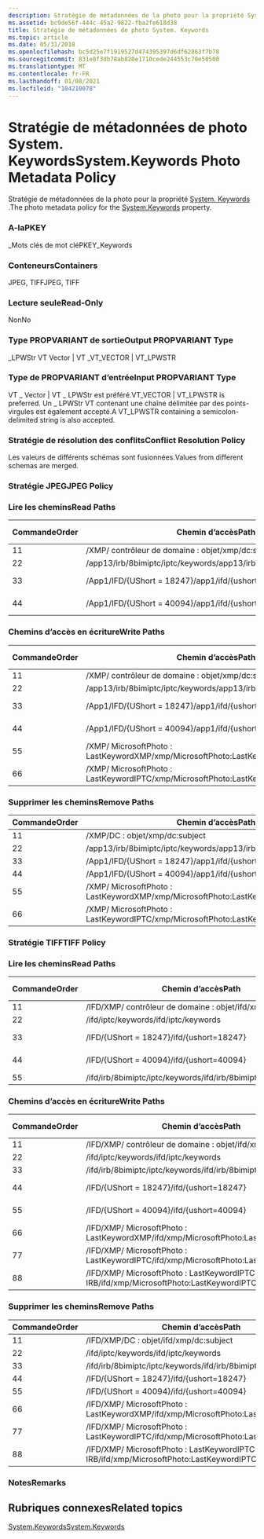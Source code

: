 ```yaml
---
description: Stratégie de métadonnées de la photo pour la propriété System. Keywords.
ms.assetid: bc9de56f-444c-45a2-9822-fba2fe618d38
title: Stratégie de métadonnées de photo System. Keywords
ms.topic: article
ms.date: 05/31/2018
ms.openlocfilehash: bc5d25e7f1919527d474395397d6df62863f7b78
ms.sourcegitcommit: 831e8f3db78ab820e1710cede244553c70e50500
ms.translationtype: MT
ms.contentlocale: fr-FR
ms.lasthandoff: 01/08/2021
ms.locfileid: "104210078"
---
```

# <a name="systemkeywords-photo-metadata-policy"></a><span data-ttu-id="6a98e-103">Stratégie de métadonnées de photo System. Keywords</span><span class="sxs-lookup"><span data-stu-id="6a98e-103">System.Keywords Photo Metadata Policy</span></span>

<span data-ttu-id="6a98e-104">Stratégie de métadonnées de la photo pour la propriété [System. Keywords](../properties/props-system-keywords.md) .</span><span class="sxs-lookup"><span data-stu-id="6a98e-104">The photo metadata policy for the [System.Keywords](../properties/props-system-keywords.md) property.</span></span>

### <a name="pkey"></a><span data-ttu-id="6a98e-105">A-la</span><span class="sxs-lookup"><span data-stu-id="6a98e-105">PKEY</span></span>

<span data-ttu-id="6a98e-106">\_Mots clés de mot clé</span><span class="sxs-lookup"><span data-stu-id="6a98e-106">PKEY\_Keywords</span></span>

### <a name="containers"></a><span data-ttu-id="6a98e-107">Conteneurs</span><span class="sxs-lookup"><span data-stu-id="6a98e-107">Containers</span></span>

<span data-ttu-id="6a98e-108">JPEG, TIFF</span><span class="sxs-lookup"><span data-stu-id="6a98e-108">JPEG, TIFF</span></span>

### <a name="read-only"></a><span data-ttu-id="6a98e-109">Lecture seule</span><span class="sxs-lookup"><span data-stu-id="6a98e-109">Read-Only</span></span>

<span data-ttu-id="6a98e-110">Non</span><span class="sxs-lookup"><span data-stu-id="6a98e-110">No</span></span>

### <a name="output-propvariant-type"></a><span data-ttu-id="6a98e-111">Type PROPVARIANT de sortie</span><span class="sxs-lookup"><span data-stu-id="6a98e-111">Output PROPVARIANT Type</span></span>

<span data-ttu-id="6a98e-112">\_LPWStr VT Vector \| VT \_</span><span class="sxs-lookup"><span data-stu-id="6a98e-112">VT\_VECTOR \| VT\_LPWSTR</span></span>

### <a name="input-propvariant-type"></a><span data-ttu-id="6a98e-113">Type de PROPVARIANT d’entrée</span><span class="sxs-lookup"><span data-stu-id="6a98e-113">Input PROPVARIANT Type</span></span>

<span data-ttu-id="6a98e-114">VT \_ Vector \| VT \_ LPWStr est préféré.</span><span class="sxs-lookup"><span data-stu-id="6a98e-114">VT\_VECTOR \| VT\_LPWSTR is preferred.</span></span> <span data-ttu-id="6a98e-115">Un \_ LPWStr VT contenant une chaîne délimitée par des points-virgules est également accepté.</span><span class="sxs-lookup"><span data-stu-id="6a98e-115">A VT\_LPWSTR containing a semicolon-delimited string is also accepted.</span></span>

### <a name="conflict-resolution-policy"></a><span data-ttu-id="6a98e-116">Stratégie de résolution des conflits</span><span class="sxs-lookup"><span data-stu-id="6a98e-116">Conflict Resolution Policy</span></span>

<span data-ttu-id="6a98e-117">Les valeurs de différents schémas sont fusionnées.</span><span class="sxs-lookup"><span data-stu-id="6a98e-117">Values from different schemas are merged.</span></span>

### <a name="jpeg-policy"></a><span data-ttu-id="6a98e-118">Stratégie JPEG</span><span class="sxs-lookup"><span data-stu-id="6a98e-118">JPEG Policy</span></span>

### <a name="read-paths"></a><span data-ttu-id="6a98e-119">Lire les chemins</span><span class="sxs-lookup"><span data-stu-id="6a98e-119">Read Paths</span></span>



| <span data-ttu-id="6a98e-120">Commande</span><span class="sxs-lookup"><span data-stu-id="6a98e-120">Order</span></span> | <span data-ttu-id="6a98e-121">Chemin d’accès</span><span class="sxs-lookup"><span data-stu-id="6a98e-121">Path</span></span>                              | <span data-ttu-id="6a98e-122">Format de disque</span><span class="sxs-lookup"><span data-stu-id="6a98e-122">Disk Format</span></span>    |
|-------|-----------------------------------|----------------|
| <span data-ttu-id="6a98e-123">1</span><span class="sxs-lookup"><span data-stu-id="6a98e-123">1</span></span>     | <span data-ttu-id="6a98e-124">/XMP/ <xmpbag> contrôleur de domaine : objet</span><span class="sxs-lookup"><span data-stu-id="6a98e-124">/xmp/<xmpbag>dc:subject</span></span>     | <span data-ttu-id="6a98e-125">unicode</span><span class="sxs-lookup"><span data-stu-id="6a98e-125">unicode</span></span>        |
| <span data-ttu-id="6a98e-126">2</span><span class="sxs-lookup"><span data-stu-id="6a98e-126">2</span></span>     | <span data-ttu-id="6a98e-127">/app13/irb/8bimiptc/iptc/keywords</span><span class="sxs-lookup"><span data-stu-id="6a98e-127">/app13/irb/8bimiptc/iptc/keywords</span></span> |                |
| <span data-ttu-id="6a98e-128">3</span><span class="sxs-lookup"><span data-stu-id="6a98e-128">3</span></span>     | <span data-ttu-id="6a98e-129">/App1/IFD/{UShort = 18247}</span><span class="sxs-lookup"><span data-stu-id="6a98e-129">/app1/ifd/{ushort=18247}</span></span>          | <span data-ttu-id="6a98e-130">\_octets Unicode</span><span class="sxs-lookup"><span data-stu-id="6a98e-130">unicode\_bytes</span></span> |
| <span data-ttu-id="6a98e-131">4</span><span class="sxs-lookup"><span data-stu-id="6a98e-131">4</span></span>     | <span data-ttu-id="6a98e-132">/App1/IFD/{UShort = 40094}</span><span class="sxs-lookup"><span data-stu-id="6a98e-132">/app1/ifd/{ushort=40094}</span></span>          | <span data-ttu-id="6a98e-133">\_octets Unicode</span><span class="sxs-lookup"><span data-stu-id="6a98e-133">unicode\_bytes</span></span> |



 

### <a name="write-paths"></a><span data-ttu-id="6a98e-134">Chemins d’accès en écriture</span><span class="sxs-lookup"><span data-stu-id="6a98e-134">Write Paths</span></span>



| <span data-ttu-id="6a98e-135">Commande</span><span class="sxs-lookup"><span data-stu-id="6a98e-135">Order</span></span> | <span data-ttu-id="6a98e-136">Chemin d’accès</span><span class="sxs-lookup"><span data-stu-id="6a98e-136">Path</span></span>                                              | <span data-ttu-id="6a98e-137">Format de disque</span><span class="sxs-lookup"><span data-stu-id="6a98e-137">Disk Format</span></span>    |
|-------|---------------------------------------------------|----------------|
| <span data-ttu-id="6a98e-138">1</span><span class="sxs-lookup"><span data-stu-id="6a98e-138">1</span></span>     | <span data-ttu-id="6a98e-139">/XMP/ <xmpbag> contrôleur de domaine : objet</span><span class="sxs-lookup"><span data-stu-id="6a98e-139">/xmp/<xmpbag>dc:subject</span></span>                     | <span data-ttu-id="6a98e-140">unicode</span><span class="sxs-lookup"><span data-stu-id="6a98e-140">unicode</span></span>        |
| <span data-ttu-id="6a98e-141">2</span><span class="sxs-lookup"><span data-stu-id="6a98e-141">2</span></span>     | <span data-ttu-id="6a98e-142">/app13/irb/8bimiptc/iptc/keywords</span><span class="sxs-lookup"><span data-stu-id="6a98e-142">/app13/irb/8bimiptc/iptc/keywords</span></span>                 |                |
| <span data-ttu-id="6a98e-143">3</span><span class="sxs-lookup"><span data-stu-id="6a98e-143">3</span></span>     | <span data-ttu-id="6a98e-144">/App1/IFD/{UShort = 18247}</span><span class="sxs-lookup"><span data-stu-id="6a98e-144">/app1/ifd/{ushort=18247}</span></span>                          | <span data-ttu-id="6a98e-145">\_octets Unicode</span><span class="sxs-lookup"><span data-stu-id="6a98e-145">unicode\_bytes</span></span> |
| <span data-ttu-id="6a98e-146">4</span><span class="sxs-lookup"><span data-stu-id="6a98e-146">4</span></span>     | <span data-ttu-id="6a98e-147">/App1/IFD/{UShort = 40094}</span><span class="sxs-lookup"><span data-stu-id="6a98e-147">/app1/ifd/{ushort=40094}</span></span>                          | <span data-ttu-id="6a98e-148">\_octets Unicode</span><span class="sxs-lookup"><span data-stu-id="6a98e-148">unicode\_bytes</span></span> |
| <span data-ttu-id="6a98e-149">5</span><span class="sxs-lookup"><span data-stu-id="6a98e-149">5</span></span>     | <span data-ttu-id="6a98e-150">/XMP/ <xmpbag> MicrosoftPhoto : LastKeywordXMP</span><span class="sxs-lookup"><span data-stu-id="6a98e-150">/xmp/<xmpbag>MicrosoftPhoto:LastKeywordXMP</span></span>  | <span data-ttu-id="6a98e-151">unicode</span><span class="sxs-lookup"><span data-stu-id="6a98e-151">unicode</span></span>        |
| <span data-ttu-id="6a98e-152">6</span><span class="sxs-lookup"><span data-stu-id="6a98e-152">6</span></span>     | <span data-ttu-id="6a98e-153">/XMP/ <xmpbag> MicrosoftPhoto : LastKeywordIPTC</span><span class="sxs-lookup"><span data-stu-id="6a98e-153">/xmp/<xmpbag>MicrosoftPhoto:LastKeywordIPTC</span></span> | <span data-ttu-id="6a98e-154">unicode</span><span class="sxs-lookup"><span data-stu-id="6a98e-154">unicode</span></span>        |



 

### <a name="remove-paths"></a><span data-ttu-id="6a98e-155">Supprimer les chemins</span><span class="sxs-lookup"><span data-stu-id="6a98e-155">Remove Paths</span></span>



| <span data-ttu-id="6a98e-156">Commande</span><span class="sxs-lookup"><span data-stu-id="6a98e-156">Order</span></span> | <span data-ttu-id="6a98e-157">Chemin d’accès</span><span class="sxs-lookup"><span data-stu-id="6a98e-157">Path</span></span>                                              |
|-------|---------------------------------------------------|
| <span data-ttu-id="6a98e-158">1</span><span class="sxs-lookup"><span data-stu-id="6a98e-158">1</span></span>     | <span data-ttu-id="6a98e-159">/XMP/DC : objet</span><span class="sxs-lookup"><span data-stu-id="6a98e-159">/xmp/dc:subject</span></span>                                   |
| <span data-ttu-id="6a98e-160">2</span><span class="sxs-lookup"><span data-stu-id="6a98e-160">2</span></span>     | <span data-ttu-id="6a98e-161">/app13/irb/8bimiptc/iptc/keywords</span><span class="sxs-lookup"><span data-stu-id="6a98e-161">/app13/irb/8bimiptc/iptc/keywords</span></span>                 |
| <span data-ttu-id="6a98e-162">3</span><span class="sxs-lookup"><span data-stu-id="6a98e-162">3</span></span>     | <span data-ttu-id="6a98e-163">/App1/IFD/{UShort = 18247}</span><span class="sxs-lookup"><span data-stu-id="6a98e-163">/app1/ifd/{ushort=18247}</span></span>                          |
| <span data-ttu-id="6a98e-164">4</span><span class="sxs-lookup"><span data-stu-id="6a98e-164">4</span></span>     | <span data-ttu-id="6a98e-165">/App1/IFD/{UShort = 40094}</span><span class="sxs-lookup"><span data-stu-id="6a98e-165">/app1/ifd/{ushort=40094}</span></span>                          |
| <span data-ttu-id="6a98e-166">5</span><span class="sxs-lookup"><span data-stu-id="6a98e-166">5</span></span>     | <span data-ttu-id="6a98e-167">/XMP/ <xmpbag> MicrosoftPhoto : LastKeywordXMP</span><span class="sxs-lookup"><span data-stu-id="6a98e-167">/xmp/<xmpbag>MicrosoftPhoto:LastKeywordXMP</span></span>  |
| <span data-ttu-id="6a98e-168">6</span><span class="sxs-lookup"><span data-stu-id="6a98e-168">6</span></span>     | <span data-ttu-id="6a98e-169">/XMP/ <xmpbag> MicrosoftPhoto : LastKeywordIPTC</span><span class="sxs-lookup"><span data-stu-id="6a98e-169">/xmp/<xmpbag>MicrosoftPhoto:LastKeywordIPTC</span></span> |



 

### <a name="tiff-policy"></a><span data-ttu-id="6a98e-170">Stratégie TIFF</span><span class="sxs-lookup"><span data-stu-id="6a98e-170">TIFF Policy</span></span>

### <a name="read-paths"></a><span data-ttu-id="6a98e-171">Lire les chemins</span><span class="sxs-lookup"><span data-stu-id="6a98e-171">Read Paths</span></span>



| <span data-ttu-id="6a98e-172">Commande</span><span class="sxs-lookup"><span data-stu-id="6a98e-172">Order</span></span> | <span data-ttu-id="6a98e-173">Chemin d’accès</span><span class="sxs-lookup"><span data-stu-id="6a98e-173">Path</span></span>                              | <span data-ttu-id="6a98e-174">Format de disque</span><span class="sxs-lookup"><span data-stu-id="6a98e-174">Disk Format</span></span>    |
|-------|-----------------------------------|----------------|
| <span data-ttu-id="6a98e-175">1</span><span class="sxs-lookup"><span data-stu-id="6a98e-175">1</span></span>     | <span data-ttu-id="6a98e-176">/IFD/XMP/ <xmpbag> contrôleur de domaine : objet</span><span class="sxs-lookup"><span data-stu-id="6a98e-176">/ifd/xmp/<xmpbag>dc:subject</span></span> | <span data-ttu-id="6a98e-177">unicode</span><span class="sxs-lookup"><span data-stu-id="6a98e-177">unicode</span></span>        |
| <span data-ttu-id="6a98e-178">2</span><span class="sxs-lookup"><span data-stu-id="6a98e-178">2</span></span>     | <span data-ttu-id="6a98e-179">/ifd/iptc/keywords</span><span class="sxs-lookup"><span data-stu-id="6a98e-179">/ifd/iptc/keywords</span></span>                |                |
| <span data-ttu-id="6a98e-180">3</span><span class="sxs-lookup"><span data-stu-id="6a98e-180">3</span></span>     | <span data-ttu-id="6a98e-181">/IFD/{UShort = 18247}</span><span class="sxs-lookup"><span data-stu-id="6a98e-181">/ifd/{ushort=18247}</span></span>               | <span data-ttu-id="6a98e-182">\_octets Unicode</span><span class="sxs-lookup"><span data-stu-id="6a98e-182">unicode\_bytes</span></span> |
| <span data-ttu-id="6a98e-183">4</span><span class="sxs-lookup"><span data-stu-id="6a98e-183">4</span></span>     | <span data-ttu-id="6a98e-184">/IFD/{UShort = 40094}</span><span class="sxs-lookup"><span data-stu-id="6a98e-184">/ifd/{ushort=40094}</span></span>               | <span data-ttu-id="6a98e-185">\_octets Unicode</span><span class="sxs-lookup"><span data-stu-id="6a98e-185">unicode\_bytes</span></span> |
| <span data-ttu-id="6a98e-186">5</span><span class="sxs-lookup"><span data-stu-id="6a98e-186">5</span></span>     | <span data-ttu-id="6a98e-187">/ifd/irb/8bimiptc/iptc/keywords</span><span class="sxs-lookup"><span data-stu-id="6a98e-187">/ifd/irb/8bimiptc/iptc/keywords</span></span>   |                |



 

### <a name="write-paths"></a><span data-ttu-id="6a98e-188">Chemins d’accès en écriture</span><span class="sxs-lookup"><span data-stu-id="6a98e-188">Write Paths</span></span>



| <span data-ttu-id="6a98e-189">Commande</span><span class="sxs-lookup"><span data-stu-id="6a98e-189">Order</span></span> | <span data-ttu-id="6a98e-190">Chemin d’accès</span><span class="sxs-lookup"><span data-stu-id="6a98e-190">Path</span></span>                                                             | <span data-ttu-id="6a98e-191">Format de disque</span><span class="sxs-lookup"><span data-stu-id="6a98e-191">Disk Format</span></span>    |
|-------|------------------------------------------------------------------|----------------|
| <span data-ttu-id="6a98e-192">1</span><span class="sxs-lookup"><span data-stu-id="6a98e-192">1</span></span>     | <span data-ttu-id="6a98e-193">/IFD/XMP/ <xmpbag> contrôleur de domaine : objet</span><span class="sxs-lookup"><span data-stu-id="6a98e-193">/ifd/xmp/<xmpbag>dc:subject</span></span>                                | <span data-ttu-id="6a98e-194">unicode</span><span class="sxs-lookup"><span data-stu-id="6a98e-194">unicode</span></span>        |
| <span data-ttu-id="6a98e-195">2</span><span class="sxs-lookup"><span data-stu-id="6a98e-195">2</span></span>     | <span data-ttu-id="6a98e-196">/ifd/iptc/keywords</span><span class="sxs-lookup"><span data-stu-id="6a98e-196">/ifd/iptc/keywords</span></span>                                               |                |
| <span data-ttu-id="6a98e-197">3</span><span class="sxs-lookup"><span data-stu-id="6a98e-197">3</span></span>     | <span data-ttu-id="6a98e-198">/ifd/irb/8bimiptc/iptc/keywords</span><span class="sxs-lookup"><span data-stu-id="6a98e-198">/ifd/irb/8bimiptc/iptc/keywords</span></span>                                  |                |
| <span data-ttu-id="6a98e-199">4</span><span class="sxs-lookup"><span data-stu-id="6a98e-199">4</span></span>     | <span data-ttu-id="6a98e-200">/IFD/{UShort = 18247}</span><span class="sxs-lookup"><span data-stu-id="6a98e-200">/ifd/{ushort=18247}</span></span>                                              | <span data-ttu-id="6a98e-201">\_octets Unicode</span><span class="sxs-lookup"><span data-stu-id="6a98e-201">unicode\_bytes</span></span> |
| <span data-ttu-id="6a98e-202">5</span><span class="sxs-lookup"><span data-stu-id="6a98e-202">5</span></span>     | <span data-ttu-id="6a98e-203">/IFD/{UShort = 40094}</span><span class="sxs-lookup"><span data-stu-id="6a98e-203">/ifd/{ushort=40094}</span></span>                                              | <span data-ttu-id="6a98e-204">\_octets Unicode</span><span class="sxs-lookup"><span data-stu-id="6a98e-204">unicode\_bytes</span></span> |
| <span data-ttu-id="6a98e-205">6</span><span class="sxs-lookup"><span data-stu-id="6a98e-205">6</span></span>     | <span data-ttu-id="6a98e-206">/IFD/XMP/ <xmpbag> MicrosoftPhoto : LastKeywordXMP</span><span class="sxs-lookup"><span data-stu-id="6a98e-206">/ifd/xmp/<xmpbag>MicrosoftPhoto:LastKeywordXMP</span></span>             | <span data-ttu-id="6a98e-207">unicode</span><span class="sxs-lookup"><span data-stu-id="6a98e-207">unicode</span></span>        |
| <span data-ttu-id="6a98e-208">7</span><span class="sxs-lookup"><span data-stu-id="6a98e-208">7</span></span>     | <span data-ttu-id="6a98e-209">/IFD/XMP/ <xmpbag> MicrosoftPhoto : LastKeywordIPTC</span><span class="sxs-lookup"><span data-stu-id="6a98e-209">/ifd/xmp/<xmpbag>MicrosoftPhoto:LastKeywordIPTC</span></span>            | <span data-ttu-id="6a98e-210">unicode</span><span class="sxs-lookup"><span data-stu-id="6a98e-210">unicode</span></span>        |
| <span data-ttu-id="6a98e-211">8</span><span class="sxs-lookup"><span data-stu-id="6a98e-211">8</span></span>     | <span data-ttu-id="6a98e-212">/IFD/XMP/ <xmpbag> MicrosoftPhoto : LastKeywordIPTC \_ TIFF \_ IRB</span><span class="sxs-lookup"><span data-stu-id="6a98e-212">/ifd/xmp/<xmpbag>MicrosoftPhoto:LastKeywordIPTC\_TIFF\_IRB</span></span> | <span data-ttu-id="6a98e-213">unicode</span><span class="sxs-lookup"><span data-stu-id="6a98e-213">unicode</span></span>        |



 

### <a name="remove-paths"></a><span data-ttu-id="6a98e-214">Supprimer les chemins</span><span class="sxs-lookup"><span data-stu-id="6a98e-214">Remove Paths</span></span>



| <span data-ttu-id="6a98e-215">Commande</span><span class="sxs-lookup"><span data-stu-id="6a98e-215">Order</span></span> | <span data-ttu-id="6a98e-216">Chemin d’accès</span><span class="sxs-lookup"><span data-stu-id="6a98e-216">Path</span></span>                                                             |
|-------|------------------------------------------------------------------|
| <span data-ttu-id="6a98e-217">1</span><span class="sxs-lookup"><span data-stu-id="6a98e-217">1</span></span>     | <span data-ttu-id="6a98e-218">/IFD/XMP/DC : objet</span><span class="sxs-lookup"><span data-stu-id="6a98e-218">/ifd/xmp/dc:subject</span></span>                                              |
| <span data-ttu-id="6a98e-219">2</span><span class="sxs-lookup"><span data-stu-id="6a98e-219">2</span></span>     | <span data-ttu-id="6a98e-220">/ifd/iptc/keywords</span><span class="sxs-lookup"><span data-stu-id="6a98e-220">/ifd/iptc/keywords</span></span>                                               |
| <span data-ttu-id="6a98e-221">3</span><span class="sxs-lookup"><span data-stu-id="6a98e-221">3</span></span>     | <span data-ttu-id="6a98e-222">/ifd/irb/8bimiptc/iptc/keywords</span><span class="sxs-lookup"><span data-stu-id="6a98e-222">/ifd/irb/8bimiptc/iptc/keywords</span></span>                                  |
| <span data-ttu-id="6a98e-223">4</span><span class="sxs-lookup"><span data-stu-id="6a98e-223">4</span></span>     | <span data-ttu-id="6a98e-224">/IFD/{UShort = 18247}</span><span class="sxs-lookup"><span data-stu-id="6a98e-224">/ifd/{ushort=18247}</span></span>                                              |
| <span data-ttu-id="6a98e-225">5</span><span class="sxs-lookup"><span data-stu-id="6a98e-225">5</span></span>     | <span data-ttu-id="6a98e-226">/IFD/{UShort = 40094}</span><span class="sxs-lookup"><span data-stu-id="6a98e-226">/ifd/{ushort=40094}</span></span>                                              |
| <span data-ttu-id="6a98e-227">6</span><span class="sxs-lookup"><span data-stu-id="6a98e-227">6</span></span>     | <span data-ttu-id="6a98e-228">/IFD/XMP/ <xmpbag> MicrosoftPhoto : LastKeywordXMP</span><span class="sxs-lookup"><span data-stu-id="6a98e-228">/ifd/xmp/<xmpbag>MicrosoftPhoto:LastKeywordXMP</span></span>             |
| <span data-ttu-id="6a98e-229">7</span><span class="sxs-lookup"><span data-stu-id="6a98e-229">7</span></span>     | <span data-ttu-id="6a98e-230">/IFD/XMP/ <xmpbag> MicrosoftPhoto : LastKeywordIPTC</span><span class="sxs-lookup"><span data-stu-id="6a98e-230">/ifd/xmp/<xmpbag>MicrosoftPhoto:LastKeywordIPTC</span></span>            |
| <span data-ttu-id="6a98e-231">8</span><span class="sxs-lookup"><span data-stu-id="6a98e-231">8</span></span>     | <span data-ttu-id="6a98e-232">/IFD/XMP/ <xmpbag> MicrosoftPhoto : LastKeywordIPTC \_ TIFF \_ IRB</span><span class="sxs-lookup"><span data-stu-id="6a98e-232">/ifd/xmp/<xmpbag>MicrosoftPhoto:LastKeywordIPTC\_TIFF\_IRB</span></span> |



 

### <a name="remarks"></a><span data-ttu-id="6a98e-233">Notes</span><span class="sxs-lookup"><span data-stu-id="6a98e-233">Remarks</span></span>

## <a name="related-topics"></a><span data-ttu-id="6a98e-234">Rubriques connexes</span><span class="sxs-lookup"><span data-stu-id="6a98e-234">Related topics</span></span>

<dl> <dt>

[<span data-ttu-id="6a98e-235">System.Keywords</span><span class="sxs-lookup"><span data-stu-id="6a98e-235">System.Keywords</span></span>](../properties/props-system-keywords.md)
</dt> </dl>

 

 
